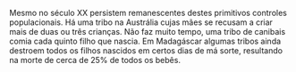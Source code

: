 ﻿Mesmo no século XX persistem remanescentes destes primitivos controles populacionais. Há uma tribo na Austrália cujas mães se recusam a criar mais de duas ou três crianças. Não faz muito tempo, uma tribo de canibais comia cada quinto filho que nascia. Em Madagáscar algumas tribos ainda destroem todos os filhos nascidos em certos dias de má sorte, resultando na morte de cerca de 25% de todos os bebês.